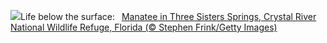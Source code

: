 ![](https://www.bing.com/th?id=OHR.CrystalManatee_EN-US1724106178_UHD.jpg&w=1000)Life below the surface:&nbsp;&ensp;[Manatee in Three Sisters Springs, Crystal River National Wildlife Refuge, Florida (© Stephen Frink/Getty Images)](https://www.bing.com/th?id=OHR.CrystalManatee_EN-US1724106178_UHD.jpg)
<br><br/>

